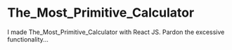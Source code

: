 # The_Most_Primitive_Calculator
I made The_Most_Primitive_Calculator with React JS. Pardon the excessive functionality...
